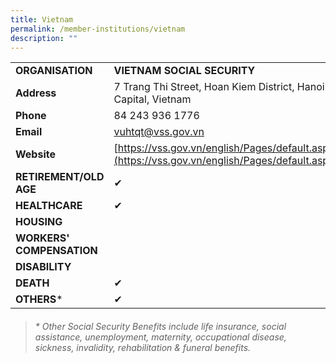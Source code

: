 ```yaml
---
title: Vietnam
permalink: /member-institutions/vietnam
description: ""
---
```

|  |  | 
| -------- | -------- | 
| **ORGANISATION** | **VIETNAM SOCIAL SECURITY** | 
| **Address** | 7 Trang Thi Street, Hoan Kiem District, Hanoi Capital, Vietnam | 
| **Phone** | 84 243 936 1776 | 
| **Email** | [vuhtqt@vss.gov.vn](mailto:vuhtqt@vss.gov.vn) | 
| **Website** | [https://vss.gov.vn/english/Pages/default.aspx](https://vss.gov.vn/english/Pages/default.aspx) | 
| **RETIREMENT/OLD AGE** | ✔ | 
| **HEALTHCARE** | ✔  | 
| **HOUSING** |  | 
| **WORKERS' COMPENSATION** |   | 
| **DISABILITY** | | 
| **DEATH** | ✔ | 
| **OTHERS*** | ✔ |

> ###### \* Other Social Security Benefits include life insurance, social assistance, unemployment, maternity, occupational disease, sickness, invalidity, rehabilitation & funeral benefits.